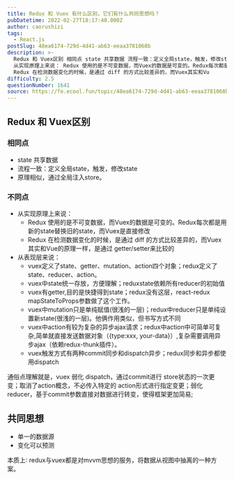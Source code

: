 ```yaml
---
title: Redux 和 Vuex 有什么区别，它们有什么共同思想吗？
pubDatetime: 2022-02-27T18:17:48.000Z
author: caorushizi
tags:
  - React.js
postSlug: 48ea6174-729d-4d41-ab63-eeaa3781068b
description: >-
  Redux 和 Vuex区别 相同点 state 共享数据 流程一致：定义全局state，触发，修改state 原理相似，通过全局注入store。 不同点
  从实现原理上来说： Redux 使用的是不可变数据，而Vuex的数据是可变的。Redux每次都是用新的state替换旧的state，而Vuex是直接修改
  Redux 在检测数据变化的时候，是通过 diff 的方式比较差异的，而Vuex其实和Vu
difficulty: 2.5
questionNumber: 1641
source: https://fe.ecool.fun/topic/48ea6174-729d-4d41-ab63-eeaa3781068b
---
```


## Redux 和 Vuex区别

### 相同点

* state 共享数据
* 流程一致：定义全局state，触发，修改state
* 原理相似，通过全局注入store。

### 不同点

* 从实现原理上来说：
	* Redux 使用的是不可变数据，而Vuex的数据是可变的。Redux每次都是用新的state替换旧的state，而Vuex是直接修改
	* Redux 在检测数据变化的时候，是通过 diff 的方式比较差异的，而Vuex其实和Vue的原理一样，是通过 getter/setter来比较的
* 从表现层来说：
	* vuex定义了state、getter、mutation、action四个对象；redux定义了state、reducer、action。
	* vuex中state统一存放，方便理解；reduxstate依赖所有reducer的初始值
	* vuex有getter,目的是快捷得到state；redux没有这层，react-redux mapStateToProps参数做了这个工作。
	* vuex中mutation只是单纯赋值(很浅的一层)；redux中reducer只是单纯设置新state(很浅的一层)。他俩作用类似，但书写方式不同
	* vuex中action有较为复杂的异步ajax请求；redux中action中可简单可复杂,简单就直接发送数据对象（{type:xxx, your-data}）,复杂需要调用异步ajax（依赖redux-thunk插件）。
	* vuex触发方式有两种commit同步和dispatch异步；redux同步和异步都使用dispatch

通俗点理解就是，vuex 弱化 dispatch，通过commit进行 store状态的一次更变；取消了action概念，不必传入特定的 action形式进行指定变更；弱化reducer，基于commit参数直接对数据进行转变，使得框架更加简易;

## 共同思想

* 单一的数据源
* 变化可以预测

本质上∶ redux与vuex都是对mvvm思想的服务，将数据从视图中抽离的一种方案。

